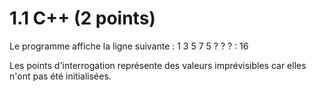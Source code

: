 # 1.1 C++ (2 points)

Le programme affiche la ligne suivante :
1 3 5 7 5 ? ? ? : 16

Les points d'interrogation représente des valeurs imprévisibles car elles n'ont pas été initialisées.

